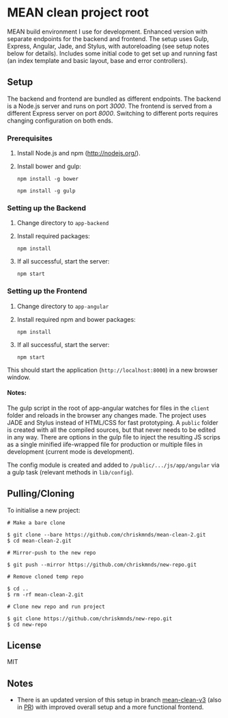 # MEAN clean project root

MEAN build environment I use for development. Enhanced version with separate endpoints for the backend and frontend. The setup uses Gulp, Express, Angular, Jade, and Stylus, with autoreloading (see setup notes below for details). Includes some initial code to get set up and running fast (an index template and basic layout, base and error controllers).

## Setup

The backend and frontend are bundled as different endpoints. The backend is a Node.js server and runs on port *3000*. The frontend is served from a different Express server on port *8000*. Switching to different ports requires changing configuration on both ends.

### Prerequisites

1. Install Node.js and npm (http://nodejs.org/).
2. Install bower and gulp:
	
	`npm install -g bower`

	`npm install -g gulp`

### Setting up the Backend

1. Change directory to `app-backend`
2. Install required packages:

	`npm install`

3. If all successful, start the server:

	`npm start`

### Setting up the Frontend

1. Change directory to `app-angular`
2. Install required npm and bower packages:

	`npm install`

3. If all successful, start the server:

	`npm start`

This should start the application (`http://localhost:8000`) in a new browser window. 

#### Notes: 

The gulp script in the root of app-angular watches for files in the `client` folder and reloads in the browser any changes made. The project uses JADE and Stylus instead of HTML/CSS for fast prototyping. A `public` folder is created with all the compiled sources, but that never needs to be edited in any way. There are options in the gulp file to inject the resulting JS scrips as a single minified iife-wrapped file for production or multiple files in development (current mode is development).

The config module is created and added to `/public/.../js/app/angular` via a gulp task (relevant methods in `lib/config`).


## Pulling/Cloning

To initialise a new project:

```
# Make a bare clone

$ git clone --bare https://github.com/chriskmnds/mean-clean-2.git
$ cd mean-clean-2.git

# Mirror-push to the new repo

$ git push --mirror https://github.com/chriskmnds/new-repo.git

# Remove cloned temp repo

$ cd ..
$ rm -rf mean-clean-2.git  

# Clone new repo and run project

$ git clone https://github.com/chriskmnds/new-repo.git
$ cd new-repo

```

## License

MIT

## Notes

- There is an updated version of this setup in branch [mean-clean-v3](https://github.com/chriskmnds/mean-clean/tree/mean-clean-v3) (also in [PR](https://github.com/chriskmnds/mean-clean/pull/2)) with improved overall setup and a more functional frontend.
